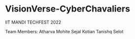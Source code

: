 # VisionVerse-CyberChavaliers

IIT MANDI TECHFEST 2022

Team Members:
Atharva Mohite
Sejal Kotian
Tanishq Selot
